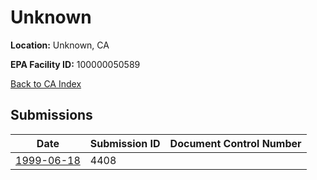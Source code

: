 # Unknown

**Location:** Unknown, CA

**EPA Facility ID:** 100000050589

[Back to CA Index](../../index.md)

## Submissions

| Date | Submission ID | Document Control Number |
|------|--------------|-------------------------|
| [1999-06-18](submissions/4408.md) | 4408 |  |
